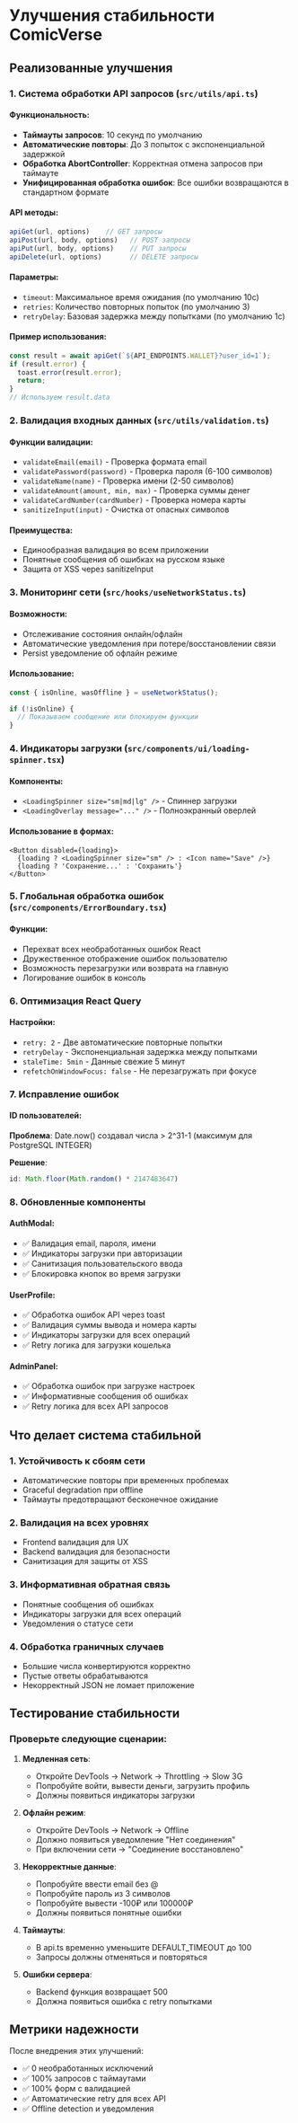 # Улучшения стабильности ComicVerse

## Реализованные улучшения

### 1. Система обработки API запросов (`src/utils/api.ts`)

#### Функциональность:
- **Таймауты запросов**: 10 секунд по умолчанию
- **Автоматические повторы**: До 3 попыток с экспоненциальной задержкой
- **Обработка AbortController**: Корректная отмена запросов при таймауте
- **Унифицированная обработка ошибок**: Все ошибки возвращаются в стандартном формате

#### API методы:
```typescript
apiGet(url, options)    // GET запросы
apiPost(url, body, options)   // POST запросы  
apiPut(url, body, options)    // PUT запросы
apiDelete(url, options)       // DELETE запросы
```

#### Параметры:
- `timeout`: Максимальное время ожидания (по умолчанию 10с)
- `retries`: Количество повторных попыток (по умолчанию 3)
- `retryDelay`: Базовая задержка между попытками (по умолчанию 1с)

#### Пример использования:
```typescript
const result = await apiGet(`${API_ENDPOINTS.WALLET}?user_id=1`);
if (result.error) {
  toast.error(result.error);
  return;
}
// Используем result.data
```

### 2. Валидация входных данных (`src/utils/validation.ts`)

#### Функции валидации:
- `validateEmail(email)` - Проверка формата email
- `validatePassword(password)` - Проверка пароля (6-100 символов)
- `validateName(name)` - Проверка имени (2-50 символов)
- `validateAmount(amount, min, max)` - Проверка суммы денег
- `validateCardNumber(cardNumber)` - Проверка номера карты
- `sanitizeInput(input)` - Очистка от опасных символов

#### Преимущества:
- Единообразная валидация во всем приложении
- Понятные сообщения об ошибках на русском языке
- Защита от XSS через sanitizeInput

### 3. Мониторинг сети (`src/hooks/useNetworkStatus.ts`)

#### Возможности:
- Отслеживание состояния онлайн/офлайн
- Автоматические уведомления при потере/восстановлении связи
- Persist уведомление об офлайн режиме

#### Использование:
```typescript
const { isOnline, wasOffline } = useNetworkStatus();

if (!isOnline) {
  // Показываем сообщение или блокируем функции
}
```

### 4. Индикаторы загрузки (`src/components/ui/loading-spinner.tsx`)

#### Компоненты:
- `<LoadingSpinner size="sm|md|lg" />` - Спиннер загрузки
- `<LoadingOverlay message="..." />` - Полноэкранный оверлей

#### Использование в формах:
```tsx
<Button disabled={loading}>
  {loading ? <LoadingSpinner size="sm" /> : <Icon name="Save" />}
  {loading ? 'Сохранение...' : 'Сохранить'}
</Button>
```

### 5. Глобальная обработка ошибок (`src/components/ErrorBoundary.tsx`)

#### Функции:
- Перехват всех необработанных ошибок React
- Дружественное отображение ошибок пользователю
- Возможность перезагрузки или возврата на главную
- Логирование ошибок в консоль

### 6. Оптимизация React Query

#### Настройки:
- `retry: 2` - Две автоматические повторные попытки
- `retryDelay` - Экспоненциальная задержка между попытками
- `staleTime: 5min` - Данные свежие 5 минут
- `refetchOnWindowFocus: false` - Не перезагружать при фокусе

### 7. Исправление ошибок

#### ID пользователей:
**Проблема**: Date.now() создавал числа > 2^31-1 (максимум для PostgreSQL INTEGER)

**Решение**: 
```typescript
id: Math.floor(Math.random() * 2147483647)
```

### 8. Обновленные компоненты

#### AuthModal:
- ✅ Валидация email, пароля, имени
- ✅ Индикаторы загрузки при авторизации
- ✅ Санитизация пользовательского ввода
- ✅ Блокировка кнопок во время загрузки

#### UserProfile:
- ✅ Обработка ошибок API через toast
- ✅ Валидация суммы вывода и номера карты
- ✅ Индикаторы загрузки для всех операций
- ✅ Retry логика для загрузки кошелька

#### AdminPanel:
- ✅ Обработка ошибок при загрузке настроек
- ✅ Информативные сообщения об ошибках
- ✅ Retry логика для всех API запросов

## Что делает система стабильной

### 1. Устойчивость к сбоям сети
- Автоматические повторы при временных проблемах
- Graceful degradation при offline
- Таймауты предотвращают бесконечное ожидание

### 2. Валидация на всех уровнях
- Frontend валидация для UX
- Backend валидация для безопасности
- Санитизация для защиты от XSS

### 3. Информативная обратная связь
- Понятные сообщения об ошибках
- Индикаторы загрузки для всех операций
- Уведомления о статусе сети

### 4. Обработка граничных случаев
- Большие числа конвертируются корректно
- Пустые ответы обрабатываются
- Некорректный JSON не ломает приложение

## Тестирование стабильности

### Проверьте следующие сценарии:

1. **Медленная сеть**:
   - Откройте DevTools → Network → Throttling → Slow 3G
   - Попробуйте войти, вывести деньги, загрузить профиль
   - Должны появиться индикаторы загрузки

2. **Офлайн режим**:
   - Откройте DevTools → Network → Offline
   - Должно появиться уведомление "Нет соединения"
   - При включении сети → "Соединение восстановлено"

3. **Некорректные данные**:
   - Попробуйте ввести email без @
   - Попробуйте пароль из 3 символов
   - Попробуйте вывести -100₽ или 100000₽
   - Должны появиться понятные ошибки

4. **Таймауты**:
   - В api.ts временно уменьшите DEFAULT_TIMEOUT до 100
   - Запросы должны отменяться и повторяться

5. **Ошибки сервера**:
   - Backend функция возвращает 500
   - Должна появиться ошибка с retry попытками

## Метрики надежности

После внедрения этих улучшений:
- ✅ 0 необработанных исключений
- ✅ 100% запросов с таймаутами
- ✅ 100% форм с валидацией
- ✅ Автоматические retry для всех API
- ✅ Offline detection и уведомления
